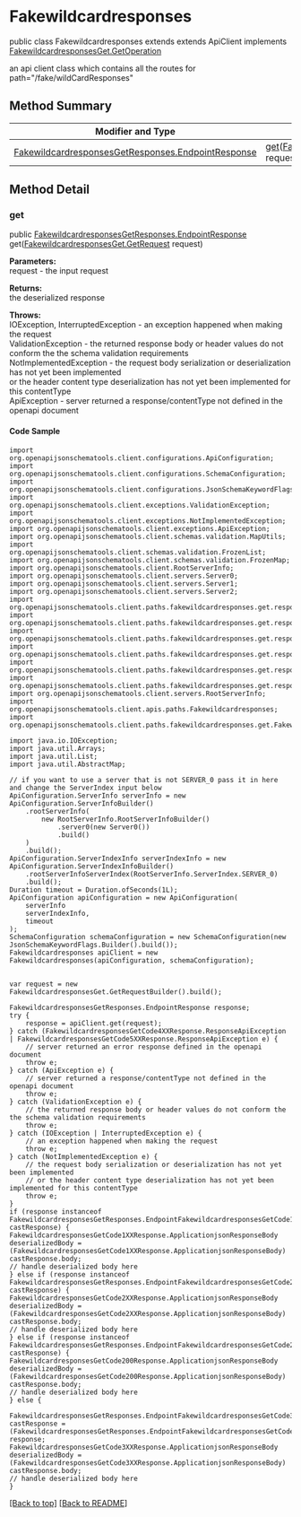 # Fakewildcardresponses

public class Fakewildcardresponses extends extends ApiClient implements
[FakewildcardresponsesGet.GetOperation](../../paths/fakewildcardresponses/FakewildcardresponsesGet.md#getoperation)

an api client class which contains all the routes for path="/fake/wildCardResponses"

## Method Summary
| Modifier and Type | Method and Description |
| ----------------- | ---------------------- |
| [FakewildcardresponsesGetResponses.EndpointResponse](../../paths/fakewildcardresponses/get/FakewildcardresponsesGetResponses.md#endpointresponse) | [get](#get)([FakewildcardresponsesGet.GetRequest](../../paths/fakewildcardresponses/FakewildcardresponsesGet#getrequest) request) |

## Method Detail

### get
public [FakewildcardresponsesGetResponses.EndpointResponse](../../paths/fakewildcardresponses/get/FakewildcardresponsesGetResponses.md#endpointresponse) get([FakewildcardresponsesGet.GetRequest](../../paths/fakewildcardresponses/FakewildcardresponsesGet#getrequest) request)

**Parameters:**<br>
request - the input request

**Returns:**<br>
the deserialized response

**Throws:**<br>
IOException, InterruptedException - an exception happened when making the request<br>
ValidationException - the returned response body or header values do not conform the the schema validation requirements<br>
NotImplementedException - the request body serialization or deserialization has not yet been implemented<br>
                          or the header content type deserialization has not yet been implemented for this contentType<br>
ApiException - server returned a response/contentType not defined in the openapi document<br>

#### Code Sample
```
import org.openapijsonschematools.client.configurations.ApiConfiguration;
import org.openapijsonschematools.client.configurations.SchemaConfiguration;
import org.openapijsonschematools.client.configurations.JsonSchemaKeywordFlags;
import org.openapijsonschematools.client.exceptions.ValidationException;
import org.openapijsonschematools.client.exceptions.NotImplementedException;
import org.openapijsonschematools.client.exceptions.ApiException;
import org.openapijsonschematools.client.schemas.validation.MapUtils;
import org.openapijsonschematools.client.schemas.validation.FrozenList;
import org.openapijsonschematools.client.schemas.validation.FrozenMap;
import org.openapijsonschematools.client.RootServerInfo;
import org.openapijsonschematools.client.servers.Server0;
import org.openapijsonschematools.client.servers.Server1;
import org.openapijsonschematools.client.servers.Server2;
import org.openapijsonschematools.client.paths.fakewildcardresponses.get.responses.FakewildcardresponsesGetCode1XXResponse;
import org.openapijsonschematools.client.paths.fakewildcardresponses.get.responses.FakewildcardresponsesGetCode200Response;
import org.openapijsonschematools.client.paths.fakewildcardresponses.get.responses.FakewildcardresponsesGetCode2XXResponse;
import org.openapijsonschematools.client.paths.fakewildcardresponses.get.responses.FakewildcardresponsesGetCode3XXResponse;
import org.openapijsonschematools.client.paths.fakewildcardresponses.get.responses.FakewildcardresponsesGetCode4XXResponse;
import org.openapijsonschematools.client.paths.fakewildcardresponses.get.responses.FakewildcardresponsesGetCode5XXResponse;
import org.openapijsonschematools.client.servers.RootServerInfo;
import org.openapijsonschematools.client.apis.paths.Fakewildcardresponses;
import org.openapijsonschematools.client.paths.fakewildcardresponses.get.FakewildcardresponsesGetResponses;

import java.io.IOException;
import java.util.Arrays;
import java.util.List;
import java.util.AbstractMap;

// if you want to use a server that is not SERVER_0 pass it in here and change the ServerIndex input below
ApiConfiguration.ServerInfo serverInfo = new ApiConfiguration.ServerInfoBuilder()
    .rootServerInfo(
        new RootServerInfo.RootServerInfoBuilder()
            .server0(new Server0())
            .build()
    )
    .build();
ApiConfiguration.ServerIndexInfo serverIndexInfo = new ApiConfiguration.ServerIndexInfoBuilder()
    .rootServerInfoServerIndex(RootServerInfo.ServerIndex.SERVER_0)
    .build();
Duration timeout = Duration.ofSeconds(1L);
ApiConfiguration apiConfiguration = new ApiConfiguration(
    serverInfo
    serverIndexInfo,
    timeout
);
SchemaConfiguration schemaConfiguration = new SchemaConfiguration(new JsonSchemaKeywordFlags.Builder().build());
Fakewildcardresponses apiClient = new Fakewildcardresponses(apiConfiguration, schemaConfiguration);


var request = new FakewildcardresponsesGet.GetRequestBuilder().build();

FakewildcardresponsesGetResponses.EndpointResponse response;
try {
    response = apiClient.get(request);
} catch (FakewildcardresponsesGetCode4XXResponse.ResponseApiException | FakewildcardresponsesGetCode5XXResponse.ResponseApiException e) {
    // server returned an error response defined in the openapi document
    throw e;
} catch (ApiException e) {
    // server returned a response/contentType not defined in the openapi document
    throw e;
} catch (ValidationException e) {
    // the returned response body or header values do not conform the the schema validation requirements
    throw e;
} catch (IOException | InterruptedException e) {
    // an exception happened when making the request
    throw e;
} catch (NotImplementedException e) {
    // the request body serialization or deserialization has not yet been implemented
    // or the header content type deserialization has not yet been implemented for this contentType
    throw e;
}
if (response instanceof FakewildcardresponsesGetResponses.EndpointFakewildcardresponsesGetCode1XXResponse castResponse) {
FakewildcardresponsesGetCode1XXResponse.ApplicationjsonResponseBody deserializedBody = (FakewildcardresponsesGetCode1XXResponse.ApplicationjsonResponseBody) castResponse.body;
// handle deserialized body here
} else if (response instanceof FakewildcardresponsesGetResponses.EndpointFakewildcardresponsesGetCode2XXResponse castResponse) {
FakewildcardresponsesGetCode2XXResponse.ApplicationjsonResponseBody deserializedBody = (FakewildcardresponsesGetCode2XXResponse.ApplicationjsonResponseBody) castResponse.body;
// handle deserialized body here
} else if (response instanceof FakewildcardresponsesGetResponses.EndpointFakewildcardresponsesGetCode200Response castResponse) {
FakewildcardresponsesGetCode200Response.ApplicationjsonResponseBody deserializedBody = (FakewildcardresponsesGetCode200Response.ApplicationjsonResponseBody) castResponse.body;
// handle deserialized body here
} else {
    FakewildcardresponsesGetResponses.EndpointFakewildcardresponsesGetCode3XXResponse castResponse = (FakewildcardresponsesGetResponses.EndpointFakewildcardresponsesGetCode3XXResponse) response;
FakewildcardresponsesGetCode3XXResponse.ApplicationjsonResponseBody deserializedBody = (FakewildcardresponsesGetCode3XXResponse.ApplicationjsonResponseBody) castResponse.body;
// handle deserialized body here
}
```
[[Back to top]](#top) [[Back to README]](../../../README.md)
